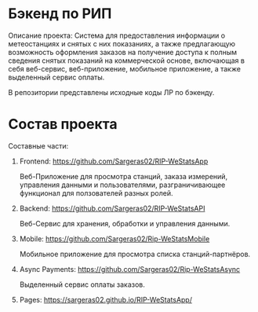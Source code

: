 # Бэкенд по РИП

Описание проекта:
Система для предоставления информации о метеостанциях и снятых с них показаниях, а также предлагающую возможность оформления заказов на получение доступа к полным сведения снятых показаний на коммерческой основе,
включающая в себя веб-сервис, веб-приложение, мобильное приложение, а также выделенный сервис оплаты.

В репозитории представлены исходные коды ЛР по бэкенду.

# Состав проекта

Составные части:

1. Frontend: https://github.com/Sargeras02/RIP-WeStatsApp

   Веб-Приложение для просмотра станций, заказа измерений, управления данными и пользователями, разграничивающее функционал для ползователей разных ролей.

2. Backend: https://github.com/Sargeras02/RIP-WeStatsAPI

   Веб-Сервис для хранения, обработки и управления данными.

3. Mobile: https://github.com/Sargeras02/Rip-WeStatsMobile

   Мобильное приложение для просмотра списка станций-партнёров.

4. Async Payments: https://github.com/Sargeras02/Rip-WeStatsAsync

   Выделенный сервис оплаты заказов.

5. Pages: https://sargeras02.github.io/RIP-WeStatsApp/   
